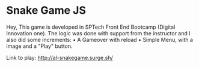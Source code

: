 # Snake Game JS
 
Hey,
This game is developed in SPTech Front End Bootcamp (Digital Innovation one). The logic was done with support from the instructor and I also did some increments:
• A Gameover with reload
• Simple Menu, with a image and a "Play" button.

Link to play: http://al-snakegame.surge.sh/
